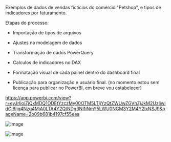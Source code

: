 Exemplos de dados de vendas fictícios do comércio "Petshop", e tipos de indicadores por faturamento.

Etapas do processo:

- Importação de tipos de arquivos

- Ajustes na modelagem de dados
  
- Transformação de dados PowerQuery

- Calculos de indicadores no DAX

- Formatação visual de cada painel dentro do dashboard final
  
- Publicação para organização e usuário final. (no momento estou sem licença para publicar no PowerBI, em breve vou estabelecer)

https://app.powerbi.com/view?r=eyJrIjoiZjQxMDQ1ODEtYzczMy00OTM5LTljYzQtZWUwZGVhZjJkM2UzIiwidCI6Ijg4Nzg4MjA0LTA4Y2QtNDg3Ni1iNmY5LWU0NGM3Y2M4Y2IxNSJ9&pageName=2b09b681b4197cf55eaa


![image](https://github.com/user-attachments/assets/c28f6226-9c6b-471c-8632-a858b668bb52)


![image](https://github.com/user-attachments/assets/367b876b-fc2b-4c66-975f-0cd8c6effcab)

